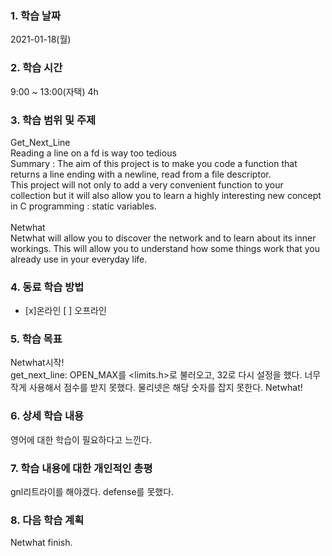 ### 1. 학습 날짜 
2021-01-18(월)
​
### 2. 학습 시간
9:00 ~ 13:00(자택) 4h
​
### 3. 학습 범위 및 주제
Get_Next_Line <br>
Reading a line on a fd is way too tedious <br>
Summary : The aim of this project is to make you code a function that returns a line ending with a newline, read from a file descriptor. <br>
This project will not only to add a very convenient function to your collection but it will also allow you to learn a highly interesting new concept in C programming : static variables.<br>
<br>
Netwhat <br>
Netwhat will allow you to discover the network and to learn about its inner workings. This will allow you to understand how some things work that you already use in your everyday life.
​
### 4. 동료 학습 방법 
- [x]온라인 [ ] 오프라인 
​
### 5. 학습 목표
Netwhat시작!<br>
get_next_line: OPEN_MAX를 <limits.h>로 불러오고, 32로 다시 설정을 했다. 너무 작게 사용해서 점수를 받지 못했다. 물리넷은 해당 숫자를 잡지 못한다.
Netwhat!
​
### 6. 상세 학습 내용
영어에 대한 학습이 필요하다고 느낀다.
​
### 7. 학습 내용에 대한 개인적인 총평
gnl리트라이를 해야겠다. defense를 못했다.
​
### 8. 다음 학습 계획
Netwhat finish.
